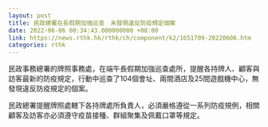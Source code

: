 ```yaml
---
layout: post
title: 民政總署在長假期加強巡查　未發現違反防疫規定個案
date: 2022-06-06 00:34:43.000000000 +08:00
link: https://news.rthk.hk/rthk/ch/component/k2/1651709-20220606.htm
categories: rthk
---
```


民政事務總署的牌照事務處，在端午長假期加強巡查處所，提醒各持牌人、顧客與訪客最新的防疫規定，行動中巡查了104個會址、兩間酒店及25間遊戲機中心，無發現違反防疫規定的個案。

民政總署提醒牌照處轄下各持牌處所負責人，必須嚴格遵從一系列防疫規例，相關顧客及訪客亦必須遵守疫苗接種、群組聚集及佩戴口罩等規定。
